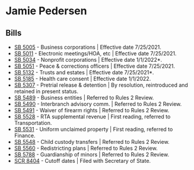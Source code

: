# Jamie Pedersen
## Bills
* [SB 5005](/bill/2021-22/sb/5005/) - Business corporations | Effective date 7/25/2021.
* [SB 5011](/bill/2021-22/sb/5011/) - Electronic meetings/HOA, etc | Effective date 7/25/2021.
* [SB 5034](/bill/2021-22/sb/5034/) - Nonprofit corporations | Effective date 1/1/2022*.
* [SB 5051](/bill/2021-22/sb/5051/) - Peace & corrections officers | Effective date 7/25/2021.
* [SB 5132](/bill/2021-22/sb/5132/) - Trusts and estates | Effective date 7/25/2021*.
* [SB 5185](/bill/2021-22/sb/5185/) - Health care consent | Effective date 1/1/2022.
* [SB 5307](/bill/2021-22/sb/5307/) - Pretrial release & detention | By resolution, reintroduced and retained in present status.
* [SB 5489](/bill/2021-22/sb/5489/) - Business entities | Referred to Rules 2 Review.
* [SB 5490](/bill/2021-22/sb/5490/) - Interbranch advisory comm. | Referred to Rules 2 Review.
* [SB 5491](/bill/2021-22/sb/5491/) - Waiver of firearm rights | Referred to Rules 2 Review.
* [SB 5528](/bill/2021-22/sb/5528/) - RTA supplemental revenue | First reading, referred to Transportation.
* [SB 5531](/bill/2021-22/sb/5531/) - Uniform unclaimed property | First reading, referred to Finance.
* [SB 5548](/bill/2021-22/sb/5548/) - Child custody transfers | Referred to Rules 2 Review.
* [SB 5560](/bill/2021-22/sb/5560/) - Redistricting plans | Referred to Rules 2 Review.
* [SB 5788](/bill/2021-22/sb/5788/) - Guardianship of minors | Referred to Rules 2 Review.
* [SCR 8404](/bill/2021-22/scr/8404/) - Cutoff dates | Filed with Secretary of State.
